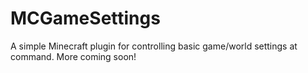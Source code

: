 # MCGameSettings

A simple Minecraft plugin for controlling basic game/world settings at command. More coming soon!
